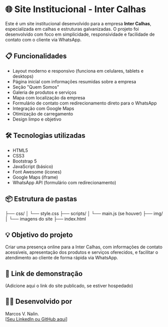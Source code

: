 # 🌐 Site Institucional - Inter Calhas

Este é um site institucional desenvolvido para a empresa **Inter Calhas**, especializada em calhas e estruturas galvanizadas. O projeto foi desenvolvido com foco em simplicidade, responsividade e facilidade de contato com o cliente via WhatsApp.

## 📋 Funcionalidades

- Layout moderno e responsivo (funciona em celulares, tablets e desktops)
- Página inicial com informações resumidas sobre a empresa
- Seção "Quem Somos"
- Galeria de produtos e serviços
- Mapa com localização da empresa
- Formulário de contato com redirecionamento direto para o WhatsApp
- Integração com Google Maps
- Otimização de carregamento
- Design limpo e objetivo

## 🛠️ Tecnologias utilizadas

- HTML5
- CSS3
- Bootstrap 5
- JavaScript (básico)
- Font Awesome (ícones)
- Google Maps (iframe)
- WhatsApp API (formulário com redirecionamento)

## 📦 Estrutura de pastas

├── css/
│ └── style.css
├── scripts/
│ └── main.js (se houver)
├── img/
│ └── imagens do site
├── index.html



## 💡 Objetivo do projeto

Criar uma presença online para a Inter Calhas, com informações de contato acessíveis, apresentação dos produtos e serviços oferecidos, e facilitar o atendimento ao cliente de forma rápida via WhatsApp.

## 🔗 Link de demonstração

(Adicione aqui o link do site publicado, se estiver hospedado)

## 👨‍💻 Desenvolvido por

Marcos V. Nalin.  
[[Seu LinkedIn ou GitHub aqui](https://github.com/Mvnx-debug/)]




